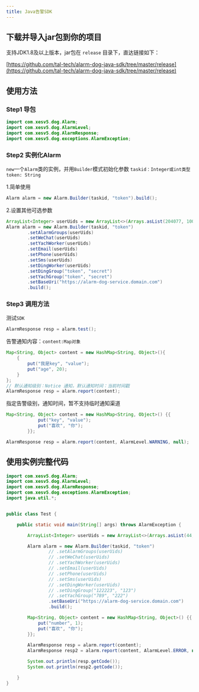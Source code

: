 ```yaml
---
title: Java告警SDK
---
```



## 下载并导入jar包到你的项目

支持JDK1.8及以上版本，jar包在 `release` 目录下，直达链接如下：

[https://github.com/tal-tech/alarm-dog-java-sdk/tree/master/release](https://github.com/tal-tech/alarm-dog-java-sdk/tree/master/release)


## 使用方法

### Step1 导包

```java
import com.xesv5.dog.Alarm;
import com.xesv5.dog.AlarmLevel;
import com.xesv5.dog.AlarmResponse;
import com.xesv5.dog.exceptions.AlarmException;
```

### Step2 实例化Alarm

`new`一个`Alarm`类的实例，并用`Builder`模式初始化参数
`taskid：Integer或int类型` `token: String`



1.简单使用

```java
Alarm alarm = new Alarm.Builder(taskid, "token").build();
```



2.设置其他可选参数

```java
ArrayList<Integer> userUids = new ArrayList<>(Arrays.asList(204077, 100001, 088821));
Alarm alarm = new Alarm.Builder(taskid, "token")
        .setAlarmGroups(userUids)
        .setWeChat(userUids)
        .setYachWorker(userUids)
        .setEmail(userUids)
        .setPhone(userUids)
        .setSms(userUids)
        .setDingWorker(userUids)
        .setDingGroup("token", "secret")
        .setYachGroup("token", "secret")
        .setBaseUri("https://alarm-dog-service.domain.com")
        .build();
```

### Step3 调用方法

测试`SDK`

```java
AlarmResponse resp = alarm.test();
```


告警通知内容：`content:Map对象`

```java
Map<String, Object> content = new HashMap<String, Object>(){
    {
        put("我是key", "value");
        put("age", 20);
    }
};
// 默认通知级别：Notice 通知，默认通知时间：当前时间戳
AlarmResponse resp = alarm.report(content);
```

指定告警级别，通知时间，暂不支持临时通知渠道
```java
Map<String, Object> content = new HashMap<String, Object>() {{
            put("key", "value");
            put("喜欢", "你");
        }};

AlarmResponse resp = alarm.report(content, AlarmLevel.WARNING, null);
```

## 使用实例完整代码

```java
import com.xesv5.dog.Alarm;
import com.xesv5.dog.AlarmLevel;
import com.xesv5.dog.AlarmResponse;
import com.xesv5.dog.exceptions.AlarmException;
import java.util.*;


public class Test {

    public static void main(String[] args) throws AlarmException {

        ArrayList<Integer> userUids = new ArrayList<>(Arrays.asList(44, 45, 22));

        Alarm alarm = new Alarm.Builder(taskid, "token")
                // .setAlarmGroups(userUids)
                // .setWeChat(userUids)
                // .setYachWorker(userUids)
                // .setEmail(userUids)
                // .setPhone(userUids)
                // .setSms(userUids)
                // .setDingWorker(userUids)
                // .setDingGroup("122223", "123")
                // .setYachGroup("789", "222")
                .setBaseUri("https://alarm-dog-service.domain.com")
                .build();

        Map<String, Object> content = new HashMap<String, Object>() {{
            put("number", 1);
            put("喜欢", "你");
        }};
        
        AlarmResponse resp = alarm.report(content);
        AlarmResponse resp2 = alarm.report(content, AlarmLevel.ERROR, null);

        System.out.println(resp.getCode());
        System.out.println(resp2.getCode());

    }
}
```